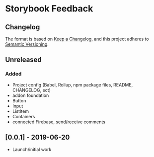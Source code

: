 # Storybook Feedback

## Changelog

The format is based on [Keep a Changelog](https://keepachangelog.com/en/1.0.0/), and this project adheres to [Semantic Versioning](https://semver.org/spec/v2.0.0.html).

## Unreleased

### Added

- Project config (Babel, Rollup, npm package files, README, CHANGELOG, ect)
- addon foundation
- Button
- Input
- ListItem
- Containers
- connected Firebase, send/receive comments

## [0.0.1] - 2019-06-20

- Launch/initial work
